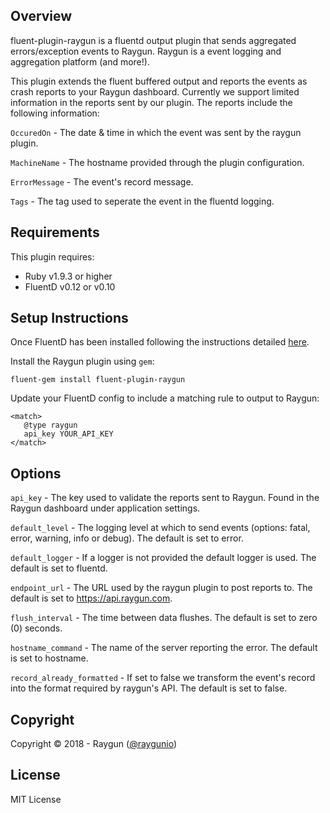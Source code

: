 ## Overview

fluent-plugin-raygun is a fluentd output plugin that sends aggregated errors/exception events to Raygun. Raygun is a event logging and aggregation platform (and more!).<br>

This plugin extends the fluent buffered output and reports the events as crash reports to your Raygun dashboard. Currently we support limited information in the reports sent by our plugin. The reports include the following information:

```OccuredOn``` - The date & time in which the event was sent by the raygun plugin.

```MachineName``` - The hostname provided through the plugin configuration.

```ErrorMessage``` - The event's record message.

```Tags``` - The tag used to seperate the event in the fluentd logging.

## Requirements
This plugin requires:

- Ruby v1.9.3 or higher
- FluentD v0.12 or v0.10

## Setup Instructions
Once FluentD has been installed following the instructions detailed [here](https://docs.fluentd.org/v0.12/articles/install-by-gem "FluentD documentation").

Install the Raygun plugin using ```gem```:

```fluent-gem install fluent-plugin-raygun```

Update your FluentD config to include a matching rule to output to Raygun:

```
<match>
   @type raygun
   api_key YOUR_API_KEY
</match>
```

## Options

```api_key``` - The key used to validate the reports sent to Raygun. Found in the Raygun dashboard under application settings.

```default_level``` - The logging level at which to send events (options: fatal, error, warning, info or debug). The default is set to error.

```default_logger``` - If a logger is not provided the default logger is used. The default is set to fluentd. 

```endpoint_url``` - The URL used by the raygun plugin to post reports to. The default is set to https://api.raygun.com.

```flush_interval``` - The time between data flushes. The default is set to zero (0) seconds.

```hostname_command``` - The name of the server reporting the error. The default is set to hostname.

```record_already_formatted``` - If set to false we transform the event's record into the format required by raygun's API. The default is set to false.

## Copyright

Copyright © 2018 - Raygun ([@raygunio](https://twitter.com/raygunio))

## License

MIT License
